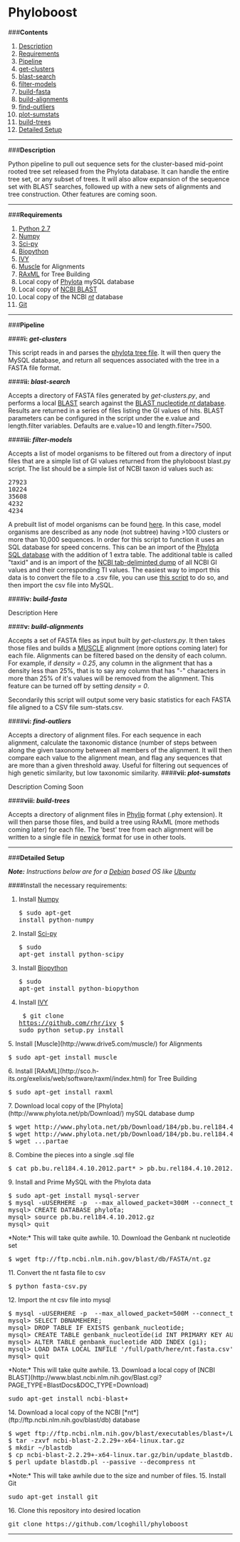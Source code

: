 Phyloboost
==========

###**Contents**
1. <a href="#description">Description</a>
2. <a href="#requirements">Requirements</a>
3. <a href="#pipeline">Pipeline</a>
  1. <a href="#get-clusters">get-clusters</a>
  2. <a href="#blast-search">blast-search</a>
  3. <a href="#filter-models">filter-models</a>
  4. <a href="#build-fasta">build-fasta</a>
  5. <a href="#build-alignments">build-alignments</a>
  6. <a href="#find-outliers">find-outliers</a>
  7. <a href="#plot-sumstats">plot-sumstats</a>
  8. <a href="#build-trees">build-trees</a>
4. <a href="#detailed-setup">Detailed Setup</a>

***
<a name="description"></a>
###**Description**

Python pipeline to pull out sequence sets for the cluster-based mid-point rooted tree set released from the Phylota database. It can handle the entire tree set, or any subset of trees. It will also allow expansion of the sequence set with BLAST searches, followed up with a new sets of alignments and tree construction. Other features are coming soon.


***

<a name="requirements"></a>
###**Requirements**


1. [Python 2.7](http://www.python.org)
2. [Numpy](http://www.numpy.org)
3. [Sci-py](http://www.scipy.org)
4. [Biopython](http://www.biopython.org/wiki/Main_Page)
5. [IVY](http://www.reelab.net/home/software/ivy/)
6. [Muscle](http://www.drive5.com/muscle/) for Alignments
7. [RAxML](http://sco.h-its.org/exelixis/web/software/raxml/index.html) for Tree Building
8. Local copy of [Phylota](http://www.phylota.net/pb/Download/) mySQL database
9. Local copy of [NCBI BLAST](http://www.blast.ncbi.nlm.nih.gov/Blast.cgi?PAGE_TYPE=BlastDocs&DOC_TYPE=Download) 
10. Local copy of the NCBI [*nt*](ftp.ncbi.nlm.nih.gov/blast/db) database
11. [Git]()


***
<a name="pipeline"></a>
###**Pipeline**

<a name="get-clusters"></a>
####**i: <i>get-clusters</i>**

This script reads in and parses the [phylota tree file](http://www.phylota.net/pb/Download.htm). It will then query the MySQL database, and return all sequences associated with the tree in a FASTA file format. 


<a name="blast-search"></a>
####**ii: <i>blast-search</i>**

Accepts a directory of FASTA files generated by <i>get-clusters.py</i>, and performs a local [BLAST](http://blast.ncbi.nlm.nih.gov/Blast.cgi) search against the [BLAST nucleotide <i>nt</i> database](http://www.ncbi.nlm.nih.gov/guide/howto/run-blast-local/). Results are returned in a series of files listing the GI values of hits. BLAST parameters can be configured in the script under the e.value and length.filter variables. Defaults are e.value=10 and length.filter=7500. 

<a name="filter-models"></a>
####**iii: <i>filter-models</i>**

Accepts a list of model organisms to be filtered out from a directory of input files that are a simple list of GI values returned from the phyloboost blast.py script. The list should be a simple list of NCBI taxon id values such as:

<pre>
27923
10224
35608
4232
4234
</pre>

A prebuilt list of model organisms can be found [here](http://figshare.com/articles/model_organisms_txt/1000716). In this case, model organisms are described as any node (not subtree) having >100 clusters or more than 10,000 sequences. In order for this script to function it uses an SQL database for speed concerns. This can be an import of the [Phylota SQL database](http://www.phylota.net/pb/Download/) with the addition of 1 extra table. The additional table is called "taxid" and is an import of the [NCBI tab-deliminted dump](ftp://ftp.ncbi.nih.gov/pub/taxonomy/gi_taxid_nucl.dmp.gz) of all NCBI GI values and their corresponding TI values. The easiest way to import this data is to convert the file to a .csv file, you can use [this script]() to do so, and then import the csv file into MySQL.   


<a name="build-fasta"></a>
####**iv: <i>build-fasta</i>**

Description Here


<a name="build-alignments"></a>
####**v: <i>build-alignments</i>**

Accepts a set of FASTA files as input built by <i>get-clusters.py</i>. It then takes those files and builds a [MUSCLE]() alignment (more options coming later) for each file. Alignments can be filtered based on the density of each column. For example, if <i>density = 0.25</i>, any column in the alignment that has a density less than 25%, that is to say any column that has "-" characters in more than 25% of it's values will be removed from the alignment. This feature can be turned off by setting <i>density = 0</i>.

Secondarily this script will output some very basic statistics for each FASTA file aligned to a CSV file sum-stats.csv.

<a name="find-outliers"></a>
####**vi: <i>find-outliers</i>**

Accepts a directory of alignment files. For each sequence in each alignment, calculate the taxonomic distance (number of steps between along the given taxonomy between all members of the alignment. It will then compare each value to the alignment mean, and flag any sequences that are more than a given threshold away. Useful for filtering out sequences of high genetic similarity, but low taxonomic similarity. 
<a name="plot-sumstats"></a>
####**vii: <i>plot-sumstats</i>**

Description Coming Soon


<a name="build-trees"></a>
####**viii: <i>build-trees</i>**

Accepts a directory of alignment files in [Phylip](http://evolution.genetics.washington.edu/phylip/doc/main.html) format (.phy extension). It will then parse those files, and build a tree using RAxML (more methods coming later) for each file. The 'best' tree from each alignment will be written to a single file in [newick](http://evolution.genetics.washington.edu/phylip/newicktree.html) format for use in other tools. 


***
<a name="detailed-setup"></a>
###**Detailed Setup**

<i>**Note:** Instructions below are for a [Debian](http://www.debian.org) based OS like [Ubuntu](http://www.ubuntu.com)</i>

####Install the necessary requirements:

1. Install [Numpy](http://www.numpy.org) <pre>$ sudo apt-get install python-numpy</pre>
2. Install [Sci-py](http://www.scipy.org) <pre>$ sudo apt-get install python-scipy</pre>
3. Install [Biopython](http://www.biopython.org/wiki/Main_Page) <pre>$ sudo apt-get install python-biopython</pre>
4. Install [IVY](http://www.reelab.net/home/software/ivy/)<pre>
$ git clone https://github.com/rhr/ivy
$ sudo python setup.py install
</pre>
5. Install [Muscle](http://www.drive5.com/muscle/) for Alignments <pre>$ sudo apt-get install muscle</pre>
6. Install [RAxML](http://sco.h-its.org/exelixis/web/software/raxml/index.html) for Tree Building <pre>$ sudo apt-get install raxml</pre>
7. Download local copy of the [Phylota](http://www.phylota.net/pb/Download/) mySQL database dump <pre>$ wget http://www.phylota.net/pb/Download/184/pb.bu.rel184.4.10.2012.partaa
$ wget http://www.phylota.net/pb/Download/184/pb.bu.rel184.4.10.2012.partab
$ wget ...partae
</pre>
8. Combine the pieces into a single .sql file<pre>$ cat pb.bu.rel184.4.10.2012.part* > pb.bu.rel184.4.10.2012.gz</pre>
9. Install and Prime MySQL with the Phylota data<pre>
$ sudo apt-get install mysql-server
$ mysql -uUSERHERE -p  --max_allowed_packet=300M --connect_timeout=6000
mysql> CREATE DATABASE phylota;
mysql> source pb.bu.rel184.4.10.2012.gz
mysql> quit
</pre>
*Note:* This will take quite awhile.
10. Download the Genbank nt nucleotide set<pre>
$ wget ftp://ftp.ncbi.nlm.nih.gov/blast/db/FASTA/nt.gz</pre>
11. Convert the nt fasta file to csv<pre>
$ python fasta-csv.py</pre>
12. Import the nt csv file into mysql<pre>
$ mysql -uUSERHERE -p  --max_allowed_packet=500M --connect_timeout=6000 --local-infile=1
mysql> SELECT DBNAMEHERE;
mysql> DROP TABLE IF EXISTS genbank_nucleotide;
mysql> CREATE TABLE genbank_nucleotide(id INT PRIMARY KEY AUTO_INCREMENT, gi INT(20), accession VARCHAR(25), sequence LONGTEXT) ENGINE=MyISAM DEFAULT CHARSET=latin1 AUTO_INCREMENT=1;
mysql> ALTER TABLE genbank_nucleotide ADD INDEX (gi);
mysql> LOAD DATA LOCAL INFILE '/full/path/here/nt.fasta.csv' INTO TABLE genbank_nucleotide FIELDS TERMINATED BY ',' lines terminated by '\n' (gi, accession, sequence);
mysql> quit
</pre>
*Note:* This will take quite awhile.
13. Download a local copy of [NCBI BLAST](http://www.blast.ncbi.nlm.nih.gov/Blast.cgi?PAGE_TYPE=BlastDocs&DOC_TYPE=Download)<pre>sudo apt-get install ncbi-blast+</pre>  
14. Download a local copy of the NCBI [*nt*](ftp://ftp.ncbi.nlm.nih.gov/blast/db) database <pre>
$ wget ftp://ftp.ncbi.nlm.nih.gov/blast/executables/blast+/LATEST/ncbi-blast-2.2.29+-x64-linux.tar.gz
$ tar -zxvf ncbi-blast-2.2.29+-x64-linux.tar.gz
$ mkdir ~/blastdb
$ cp ncbi-blast-2.2.29+-x64-linux.tar.gz/bin/update_blastdb.pl ~/blastdb
$ perl update_blastdb.pl --passive --decompress nt
</pre>
*Note:* This will take awhile due to the size and number of files.
15. Install Git <pre>sudo apt-get install git</pre>
16. Clone this repository into desired location <pre>git clone https://github.com/lcoghill/phyloboost</pre>

***


